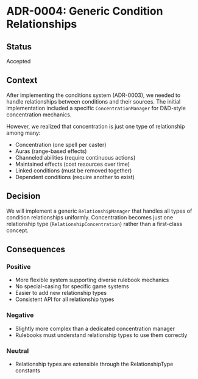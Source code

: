 # ADR-0004: Generic Condition Relationships

## Status
Accepted

## Context
After implementing the conditions system (ADR-0003), we needed to handle relationships between conditions and their sources. The initial implementation included a specific `ConcentrationManager` for D&D-style concentration mechanics.

However, we realized that concentration is just one type of relationship among many:
- Concentration (one spell per caster)
- Auras (range-based effects)
- Channeled abilities (require continuous actions)
- Maintained effects (cost resources over time)
- Linked conditions (must be removed together)
- Dependent conditions (require another to exist)

## Decision
We will implement a generic `RelationshipManager` that handles all types of condition relationships uniformly. Concentration becomes just one relationship type (`RelationshipConcentration`) rather than a first-class concept.

## Consequences
### Positive
- More flexible system supporting diverse rulebook mechanics
- No special-casing for specific game systems
- Easier to add new relationship types
- Consistent API for all relationship types

### Negative
- Slightly more complex than a dedicated concentration manager
- Rulebooks must understand relationship types to use them correctly

### Neutral
- Relationship types are extensible through the RelationshipType constants